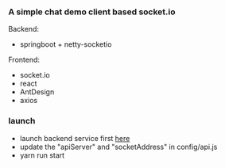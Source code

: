 ### A simple chat demo client based socket.io
Backend: 
- springboot + netty-socketio

Frontend:
- socket.io
- react
- AntDesign
- axios

### launch
- launch backend service first [here](https://github.com/Laomedeia/spring-rocks/tree/master/springboot-netty-socketio) 
- update the "apiServer" and "socketAddress" in config/api.js 
- yarn run start